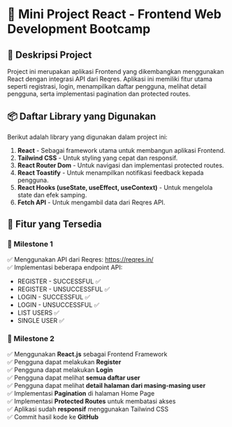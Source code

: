 # 📌 Mini Project React - Frontend Web Development Bootcamp

## 📖 Deskripsi Project

Project ini merupakan aplikasi Frontend yang dikembangkan menggunakan React dengan integrasi API dari Reqres. Aplikasi ini memiliki fitur utama seperti registrasi, login, menampilkan daftar pengguna, melihat detail pengguna, serta implementasi pagination dan protected routes.

## 📦 Daftar Library yang Digunakan

Berikut adalah library yang digunakan dalam project ini:

1. **React** - Sebagai framework utama untuk membangun aplikasi Frontend.
2. **Tailwind CSS** - Untuk styling yang cepat dan responsif.
3. **React Router Dom** - Untuk navigasi dan implementasi protected routes.
4. **React Toastify** - Untuk menampilkan notifikasi feedback kepada pengguna.
5. **React Hooks (useState, useEffect, useContext)** - Untuk mengelola state dan efek samping.
6. **Fetch API** - Untuk mengambil data dari Reqres API.

## 🚀 Fitur yang Tersedia

### **🔹 Milestone 1**

✅ Menggunakan API dari Reqres: https://reqres.in/  
✅ Implementasi beberapa endpoint API:

- REGISTER - SUCCESSFUL ✅
- REGISTER - UNSUCCESSFUL ✅
- LOGIN - SUCCESSFUL ✅
- LOGIN - UNSUCCESSFUL ✅
- LIST USERS ✅
- SINGLE USER ✅

### **🔹 Milestone 2**

✅ Menggunakan **React.js** sebagai Frontend Framework  
✅ Pengguna dapat melakukan **Register**  
✅ Pengguna dapat melakukan **Login**  
✅ Pengguna dapat melihat **semua daftar user**  
✅ Pengguna dapat melihat **detail halaman dari masing-masing user**  
✅ Implementasi **Pagination** di halaman Home Page  
✅ Implementasi **Protected Routes** untuk membatasi akses  
✅ Aplikasi sudah **responsif** menggunakan Tailwind CSS  
✅ Commit hasil kode ke **GitHub**
